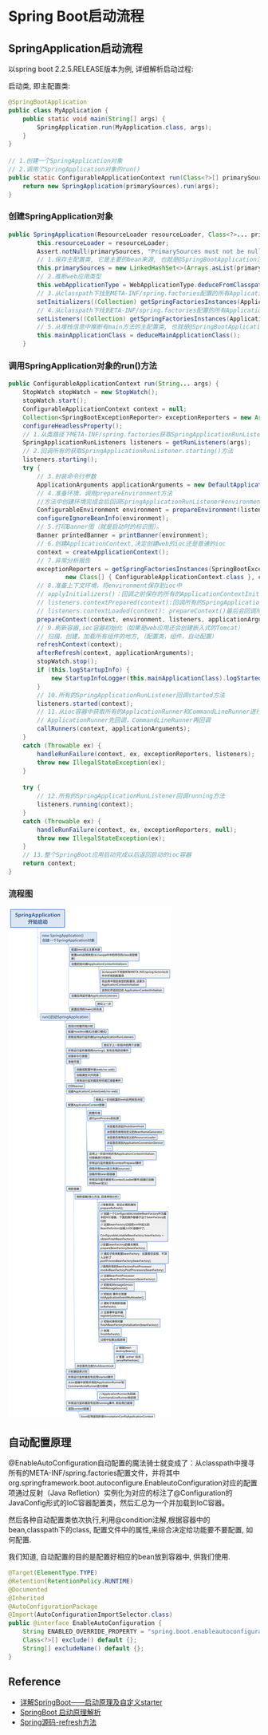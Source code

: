 # Spring Boot启动流程


<!--more-->


## SpringApplication启动流程
以spring boot 2.2.5.RELEASE版本为例, 详细解析启动过程:

启动类, 即主配置类:
```java
@SpringBootApplication
public class MyApplication {
    public static void main(String[] args) {
        SpringApplication.run(MyApplication.class, args);
    }
}

// 1.创建一个SpringApplication对象
// 2.调用了SpringApplication对象的run()
public static ConfigurableApplicationContext run(Class<?>[] primarySources, String[] args) {
    return new SpringApplication(primarySources).run(args);
}
```

### 创建SpringApplication对象

```java
public SpringApplication(ResourceLoader resourceLoader, Class<?>... primarySources) {
        this.resourceLoader = resourceLoader;
        Assert.notNull(primarySources, "PrimarySources must not be null");
        // 1.保存主配置类, 它是主要的bean来源, 也就是@SpringBootApplication注解的类
        this.primarySources = new LinkedHashSet<>(Arrays.asList(primarySources));
        // 2.推断web应用类型
        this.webApplicationType = WebApplicationType.deduceFromClasspath();
        // 3.从classpath下找到META-INF/spring.factories配置的所有ApplicationContextInitializer；实例化并配置好它们
        setInitializers((Collection) getSpringFactoriesInstances(ApplicationContextInitializer.class));
        // 4.从classpath下找到ETA-INF/spring.factories配置的所有ApplicationListener;实例化并配置好它们
        setListeners((Collection) getSpringFactoriesInstances(ApplicationListener.class));
        // 5.从堆栈信息中推断有main方法的主配置类, 也就是@SpringBootApplication注解的类
        this.mainApplicationClass = deduceMainApplicationClass();
    }
```

### 调用SpringApplication对象的run()方法

```java
public ConfigurableApplicationContext run(String... args) {
    StopWatch stopWatch = new StopWatch();
    stopWatch.start();
    ConfigurableApplicationContext context = null;
    Collection<SpringBootExceptionReporter> exceptionReporters = new ArrayList<>();
    configureHeadlessProperty();
    // 1.从类路径下META-INF/spring.factories获取SpringApplicationRunListeners
    SpringApplicationRunListeners listeners = getRunListeners(args);
    // 2.回调所有的获取SpringApplicationRunListener.starting()方法
    listeners.starting();
    try {
        // 3.封装命令行参数
        ApplicationArguments applicationArguments = new DefaultApplicationArguments(args);
        // 4.准备环境，调用prepareEnvironment方法
        //方法中创建环境完成会后回调SpringApplicationRunListener#environmentPrepared()；表示环境准备完成
        ConfigurableEnvironment environment = prepareEnvironment(listeners, applicationArguments);
        configureIgnoreBeanInfo(environment);
        // 5.打印Banner图（就是启动时的标识图）。
        Banner printedBanner = printBanner(environment);
        // 6.创建ApplicationContext,决定创建web的ioc还是普通的ioc  
        context = createApplicationContext();
        // 7.异常分析报告
        exceptionReporters = getSpringFactoriesInstances(SpringBootExceptionReporter.class,
                new Class[] { ConfigurableApplicationContext.class }, context);
        // 8.准备上下文环境，将environment保存到ioc中
        // applyInitializers()：回调之前保存的所有的ApplicationContextInitializer的initialize方法 
        // listeners.contextPrepared(context):回调所有的SpringApplicationRunListener的contextPrepared()，
        // listeners.contextLoaded(context): prepareContext()最后会回调所有的SpringApplicationRunListener的contextLoaded（）
        prepareContext(context, environment, listeners, applicationArguments, printedBanner);
        // 9.刷新容器,ioc容器初始化（如果是web应用还会创建嵌入式的Tomcat）
        // 扫描，创建，加载所有组件的地方,（配置类，组件，自动配置）
        refreshContext(context);
        afterRefresh(context, applicationArguments);
        stopWatch.stop();
        if (this.logStartupInfo) {
            new StartupInfoLogger(this.mainApplicationClass).logStarted(getApplicationLog(), stopWatch);
        }
        // 10.所有的SpringApplicationRunListener回调started方法
        listeners.started(context);
        // 11.从ioc容器中获取所有的ApplicationRunner和CommandLineRunner进行回调，
        // ApplicationRunner先回调，CommandLineRunner再回调
        callRunners(context, applicationArguments);
    }
    catch (Throwable ex) {
        handleRunFailure(context, ex, exceptionReporters, listeners);
        throw new IllegalStateException(ex);
    }

    try {
        // 12.所有的SpringApplicationRunListener回调running方法
        listeners.running(context);
    }
    catch (Throwable ex) {
        handleRunFailure(context, ex, exceptionReporters, null);
        throw new IllegalStateException(ex);
    }
    // 13.整个SpringBoot应用启动完成以后返回启动的ioc容器
    return context;
}
```

### 流程图

![pop](/images/202003/springboot13.svg)

## 自动配置原理

@EnableAutoConfiguration自动配置的魔法骑士就变成了：从classpath中搜寻所有的META-INF/spring.factories配置文件，并将其中org.springframework.boot.autoconfigure.EnableutoConfiguration对应的配置项通过反射（Java Refletion）实例化为对应的标注了@Configuration的JavaConfig形式的IoC容器配置类，然后汇总为一个并加载到IoC容器。

然后各种自动配置类依次执行,利用@condition注解,根据容器中的bean,classpath下的class, 配置文件中的属性,来综合决定给功能要不要配置, 如何配置.

我们知道, 自动配置的目的是配置好相应的bean放到容器中, 供我们使用.

```java
@Target(ElementType.TYPE)
@Retention(RetentionPolicy.RUNTIME)
@Documented
@Inherited
@AutoConfigurationPackage
@Import(AutoConfigurationImportSelector.class)
public @interface EnableAutoConfiguration {
    String ENABLED_OVERRIDE_PROPERTY = "spring.boot.enableautoconfiguration";
    Class<?>[] exclude() default {};
    String[] excludeName() default {};
}

```

## Reference
* [详解SpringBoot——启动原理及自定义starter](https://zhuanlan.zhihu.com/p/64309456)
* [SpringBoot 启动原理解析](https://zhuanlan.zhihu.com/p/99205565)
* [Spring源码-refresh方法](https://juejin.im/post/5d30410e518825276a6f9a1c)



